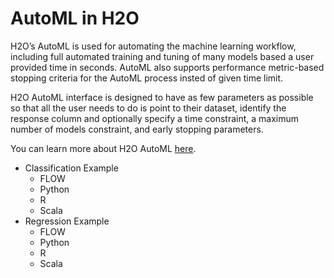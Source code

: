 # AutoML in H2O #

H2O’s AutoML is used for automating the machine learning workflow, including full automated training and tuning of many models based a user provided time in seconds. AutoML also supports performance metric-based stopping criteria for the AutoML process insted of given time limit.

H2O AutoML interface is designed to have as few parameters as possible so that all the user needs to do is point to their dataset, identify the response column and optionally specify a time constraint, a maximum number of models constraint, and early stopping parameters.

You can learn more about H2O AutoML [here](http://docs.h2o.ai/h2o/latest-stable/h2o-docs/automl.html).

 - Classification Example
   - FLOW
   - Python
   - R
   - Scala
 - Regression Example
   - FLOW
   - Python
   - R
   - Scala

